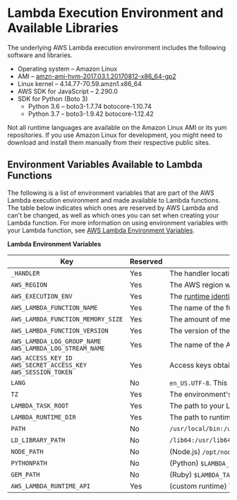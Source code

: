 # Lambda Execution Environment and Available Libraries<a name="current-supported-versions"></a>

The underlying AWS Lambda execution environment includes the following software and libraries\.
+ Operating system – Amazon Linux
+ AMI – [amzn\-ami\-hvm\-2017\.03\.1\.20170812\-x86\_64\-gp2](https://console.aws.amazon.com/ec2/v2/home#Images:visibility=public-images;search=amzn-ami-hvm-2017.03.1.20170812-x86_64-gp2)
+ Linux kernel – 4\.14\.77\-70\.59\.amzn1\.x86\_64
+ AWS SDK for JavaScript – 2\.290\.0
+ SDK for Python \(Boto 3\)
  + Python 3\.6 – boto3\-1\.7\.74 botocore\-1\.10\.74
  + Python 3\.7 – boto3\-1\.9\.42 botocore\-1\.12\.42

Not all runtime languages are available on the Amazon Linux AMI or its yum repositories\. If you use Amazon Linux for development, you might need to download and install them manually from their respective public sites\.

## Environment Variables Available to Lambda Functions<a name="lambda-environment-variables"></a>

The following is a list of environment variables that are part of the AWS Lambda execution environment and made available to Lambda functions\. The table below indicates which ones are reserved by AWS Lambda and can't be changed, as well as which ones you can set when creating your Lambda function\. For more information on using environment variables with your Lambda function, see [AWS Lambda Environment Variables](env_variables.md)\. 


**Lambda Environment Variables**  

| Key | Reserved | Value | 
| --- | --- | --- | 
|  `_HANDLER`  |  Yes  |  The handler location configured on the function\.  | 
|  `AWS_REGION`  |  Yes  |  The AWS region where the Lambda function is executed\.  | 
|  `AWS_EXECUTION_ENV`  |  Yes  |  The [runtime identifier](lambda-runtimes.md), prefixed by `AWS_Lambda_`\. For example, `AWS_Lambda_java8`\.  | 
|  `AWS_LAMBDA_FUNCTION_NAME`  |  Yes  |  The name of the function\.  | 
|  `AWS_LAMBDA_FUNCTION_MEMORY_SIZE`  |  Yes  |  The amount of memory available to the function in MB\.  | 
|  `AWS_LAMBDA_FUNCTION_VERSION`  |  Yes  |  The version of the function being executed\.  | 
|  `AWS_LAMBDA_LOG_GROUP_NAME` `AWS_LAMBDA_LOG_STREAM_NAME`  |  Yes  |  The name of the Amazon CloudWatch Logs group and stream for the function\.  | 
|  `AWS_ACCESS_KEY_ID` `AWS_SECRET_ACCESS_KEY` `AWS_SESSION_TOKEN`  |  Yes  |  Access keys obtained from the function's [execution role](lambda-intro-execution-role.md)\.  | 
|  `LANG`  |  No  |  `en_US.UTF-8`\. This is the locale of the runtime\.  | 
|  `TZ`  |  Yes  |  The environment's timezone \(UTC\)\. The execution environment uses NTP to synchronize the system clock\.  | 
|  `LAMBDA_TASK_ROOT`  |  Yes  |  The path to your Lambda function code\.  | 
|  `LAMBDA_RUNTIME_DIR`  |  Yes  | The path to runtime libraries\. | 
|  `PATH`  |  No  |  `/usr/local/bin:/usr/bin/:/bin:/opt/bin`  | 
|  `LD_LIBRARY_PATH`  |  No  |  `/lib64:/usr/lib64:$LAMBDA_RUNTIME_DIR:$LAMBDA_RUNTIME_DIR/lib:$LAMBDA_TASK_ROOT:$LAMBDA_TASK_ROOT/lib:/opt/lib`  | 
|  `NODE_PATH`  |  No  |  \(Node\.js\) `/opt/nodejs/node8/node_modules/:/opt/nodejs/node_modules:$LAMBDA_RUNTIME_DIR/node_modules`  | 
|  `PYTHONPATH`  |  No  |  \(Python\) `$LAMBDA_RUNTIME_DIR`\.  | 
|  `GEM_PATH`  |  No  |  \(Ruby\) `$LAMBDA_TASK_ROOT/vendor/bundle/ruby/2.5.0:/opt/ruby/gems/2.5.0`\.  | 
|  `AWS_LAMBDA_RUNTIME_API`  |  Yes  |  \(custom runtime\) The host and port of the [runtime API](runtimes-api.md)\.  | 